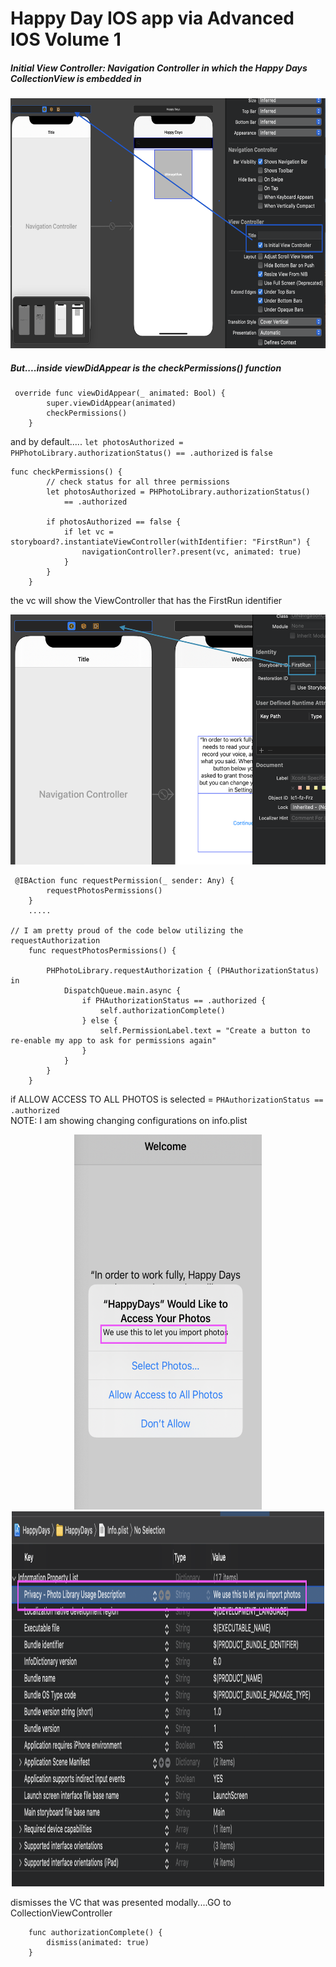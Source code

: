 # Happy Day IOS app via Advanced IOS Volume 1

##### Initial View Controller: Navigation Controller in which the Happy Days CollectionView is embedded in

<p align="center">
  <img src="./Images/Initial VC.png" width="600" height="400" title="Initial VC">
</p>

##### But....inside viewDidAppear is the checkPermissions() function
```
 override func viewDidAppear(_ animated: Bool) {
        super.viewDidAppear(animated)
        checkPermissions()
    }
```
and by default..... ```let photosAuthorized = PHPhotoLibrary.authorizationStatus() == .authorized``` is ```false```

```
func checkPermissions() {
        // check status for all three permissions
        let photosAuthorized = PHPhotoLibrary.authorizationStatus()
            == .authorized      
        
        if photosAuthorized == false {          
            if let vc = storyboard?.instantiateViewController(withIdentifier: "FirstRun") {
                navigationController?.present(vc, animated: true)               
            }
        }
    }
```
the vc will show the ViewController that has the FirstRun identifier


<p align="center">
  <img src="./Images/FirstRun StoryBoard ID.png" width="600" height="400" title="StoryBoard ID">
</p>

```
 @IBAction func requestPermission(_ sender: Any) {
        requestPhotosPermissions()
    }
    .....
    
// I am pretty proud of the code below utilizing the requestAuthorization 
    func requestPhotosPermissions() {
        
        PHPhotoLibrary.requestAuthorization { (PHAuthorizationStatus) in
            DispatchQueue.main.async {
                if PHAuthorizationStatus == .authorized {
                    self.authorizationComplete()
                } else {
                    self.PermissionLabel.text = "Create a button to re-enable my app to ask for permissions again"
                }
            }
        }
    }
```
if ALLOW ACCESS TO ALL PHOTOS is selected = ```PHAuthorizationStatus == .authorized```   
NOTE: I am showing changing configurations on info.plist  


<p align="center">
  <img src="./Images/NSPhotoLibraryUsageDescription.png" width="300" height="600" title="Message from Info.plist">
  <img src="./Images/info.png" width="500" height="600" title="Info.plist">
</p>

dismisses the VC that was presented modally....GO to CollectionViewController

```
    func authorizationComplete() {
        dismiss(animated: true)
    }
```
